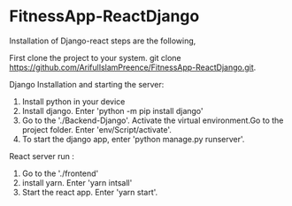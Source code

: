 # FitnessApp-ReactDjango

Installation of Django-react steps are the following,

First clone the project to your system. git clone https://github.com/ArifulIslamPreence/FitnessApp-ReactDjango.git.

Django Installation and starting the server:

1. Install python in your device
2. Install django. Enter 'python -m pip install django' 
3. Go to the './Backend-Django'. Activate the virtual environment.Go to the project folder. Enter 'env/Script/activate'.
4. To start the django app, enter 'python manage.py runserver'.

React server run :
1. Go to the './frontend'
2. install yarn. Enter 'yarn intsall'
3. Start the react app. Enter 'yarn start'. 